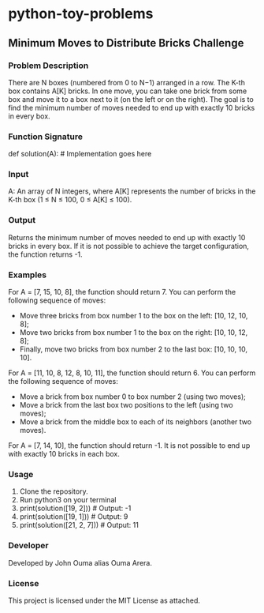# python-toy-problems

## Minimum Moves to Distribute Bricks Challenge

### Problem Description

There are N boxes (numbered from 0 to N−1) arranged in a row. The K-th box contains A[K] bricks. In one move, you can take one brick from some box and move it to a box next to it (on the left or on the right). The goal is to find the minimum number of moves needed to end up with exactly 10 bricks in every box.

### Function Signature
def solution(A):
    # Implementation goes here

### Input
A: An array of N integers, where A[K] represents the number of bricks in the K-th box (1 ≤ N ≤ 100, 0 ≤ A[K] ≤ 100).

### Output
Returns the minimum number of moves needed to end up with exactly 10 bricks in every box.
If it is not possible to achieve the target configuration, the function returns -1.

### Examples

For A = [7, 15, 10, 8], the function should return 7. You can perform the following sequence of moves:

- Move three bricks from box number 1 to the box on the left: [10, 12, 10, 8];
- Move two bricks from box number 1 to the box on the right: [10, 10, 12, 8];
- Finally, move two bricks from box number 2 to the last box: [10, 10, 10, 10].

For A = [11, 10, 8, 12, 8, 10, 11], the function should return 6. You can perform the following sequence of moves:

- Move a brick from box number 0 to box number 2 (using two moves);
- Move a brick from the last box two positions to the left (using two moves);
- Move a brick from the middle box to each of its neighbors (another two moves).

For A = [7, 14, 10], the function should return -1. It is not possible to end up with exactly 10 bricks in each box.

### Usage
1. Clone the repository.
2. Run python3 <filename> on your terminal
3. print(solution([19, 2]))  # Output: -1
4. print(solution([19, 1]))  # Output: 9
5. print(solution([21, 2, 7]))  # Output: 11


### Developer
Developed by John Ouma alias Ouma Arera.

### License
This project is licensed under the MIT License as attached.